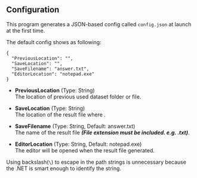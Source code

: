 ## Configuration
This program generates a JSON-based config called ```config.json``` at launch at the first time.

The default config shows as following:
```
{
  "PreviousLocation": "",
  "SaveLocation": "",
  "SaveFilename": "answer.txt",
  "EditorLocation": "notepad.exe"
}
```
* **PreviousLocation** (Type: String)\
The location of previous used dataset folder or file.

* **SaveLocation** (Type: String)\
The location of the result file where .

* **SaveFilename** (Type: String, Default: answer.txt)\
The name of the result file ***(File extension must be included. e.g. .txt)***.

* **EditorLocation** (Type: String, Default: notepad.exe)\
The editor will be opened when the result file generated.

Using backslash(```\```) to escape in the path strings is unnecessary because the .NET is smart enough to identify the string.
